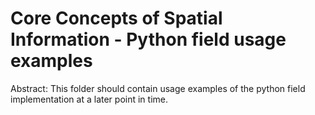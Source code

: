 Core Concepts of Spatial Information - Python field usage examples
==================================================================

Abstract: This folder should contain usage examples of the python field implementation at a later point in time.
